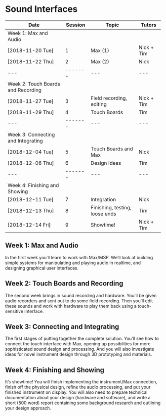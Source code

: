 # Sound Interfaces

| Date                               | Session | Topic                          | Tutors     |
| ---                                | ------- | ---                            | ---        |
| Week 1: Max and Audio              |         |                                |            |
| [2018-11-20 Tue]                   |       1 | Max (1)                        | Nick + Tim |
| [2018-11-22 Thu]                   |       2 | Max (2)                        | Nick       |
| ---                                | ------- | ---                            | ---        |
| Week 2: Touch Boards and Recording |         |                                |            |
| [2018-11-27 Tue]                   |       3 | Field recording, editing       | Nick + Tim |
| [2018-11-29 Thu]                   |       4 | Touch Boards                   | Tim        |
| ---                                | ------- | ---                            | ---        |
| Week 3: Connecting and Integrating |         |                                |            |
| [2018-12-04 Tue]                   |       5 | Touch Boards and Max           | Nick       |
| [2018-12-06 Thu]                   |       6 | Design Ideas                   | Tim        |
| ---                                | ------- | ---                            | ---        |
| Week 4: Finishing and Showing      |         |                                |            |
| [2018-12-11 Tue]                   |       7 | Integration                    | Nick       |
| [2018-12-13 Thu]                   |       8 | Finishing, testing, loose ends | Tim        |
| [2018-12-14 Fri]                   |       9 | Showtime!                      | Nick + Tim |

## Week 1: Max and Audio

In the first week you’ll learn to work with Max/MSP. We’ll look at building simple systems for manipulating and playing audio in realtime, and designing graphical user interfaces.

## Week 2: Touch Boards and Recording

The second week brings in sound recording and hardware. You’ll be given audio recorders and sent out to do some field recording. Then you’ll edit these sounds and work with hardware to play them back using a touch-sensitive interface.

## Week 3: Connecting and Integrating

The first stages of putting together the complete solution. You’ll see how to connect the touch interface with Max, opening up possibilities for more sophisticated sound design and processing. And you will also investigate ideas for novel instrument design through 3D prototyping and materials.

## Week 4: Finishing and Showing

It’s showtime! You will finish implementing the instrument/Max connection, finish off the physical design, refine the audio processing, and put your finished instrument on display.
You will also need to prepare technical documentation about your design (hardware and software), and write a short (500 word) report containing some background research and outlining your design approach.
